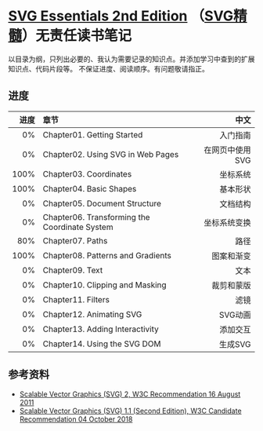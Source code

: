 # [SVG Essentials 2nd Edition](https://www.amazon.com/SVG-Essentials-Producing-Scalable-Graphics/dp/1449374352) （[SVG精髓](https://item.jd.com/11783868.html)）无责任读书笔记


以目录为纲，只列出必要的、我认为需要记录的知识点。并添加学习中查到的扩展知识点、代码片段等。
不保证进度、阅读顺序。有问题敬请指正。

## 进度

进度 | 章节 | 中文
---:|:---|---:
  0% | Chapter01. Getting Started | 入门指南
  0% | Chapter02. Using SVG in Web Pages | 在网页中使用SVG
100% | Chapter03. Coordinates | 坐标系统
100% | Chapter04. Basic Shapes | 基本形状
  0% | Chapter05. Document Structure | 文档结构
  0% | Chapter06. Transforming the Coordinate System | 坐标系统变换
 80% | Chapter07. Paths | 路径
100% | Chapter08. Patterns and Gradients | 图案和渐变
  0% | Chapter09. Text | 文本
  0% | Chapter10. Clipping and Masking | 裁剪和蒙版
  0% | Chapter11. Filters | 滤镜
  0% | Chapter12. Animating SVG | SVG动画
  0% | Chapter13. Adding Interactivity | 添加交互
  0% | Chapter14. Using the SVG DOM | 生成SVG

## 参考资料
- [Scalable Vector Graphics (SVG) 2, W3C Recommendation 16 August 2011](https://www.w3.org/TR/SVG2)
- [Scalable Vector Graphics (SVG) 1.1 (Second Edition), W3C Candidate Recommendation 04 October 2018](https://www.w3.org/TR/SVG11/)